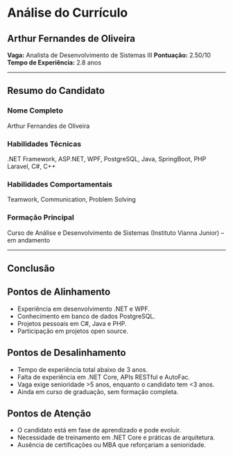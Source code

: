 # Análise do Currículo

## Arthur Fernandes de Oliveira
**Vaga:** Analista de Desenvolvimento de Sistemas III
**Pontuação:** 2.50/10
**Tempo de Experiência:** 2.8 anos

---

## Resumo do Candidato
### Nome Completo
Arthur Fernandes de Oliveira

### Habilidades Técnicas
.NET Framework, ASP.NET, WPF, PostgreSQL, Java, SpringBoot, PHP Laravel, C#, C++

### Habilidades Comportamentais
Teamwork, Communication, Problem Solving

### Formação Principal
Curso de Análise e Desenvolvimento de Sistemas (Instituto Vianna Junior) – em andamento

---

## Conclusão
## Pontos de Alinhamento
- Experiência em desenvolvimento .NET e WPF.
- Conhecimento em banco de dados PostgreSQL.
- Projetos pessoais em C#, Java e PHP.
- Participação em projetos open source.

## Pontos de Desalinhamento
- Tempo de experiência total abaixo de 3 anos.
- Falta de experiência em .NET Core, APIs RESTful e AutoFac.
- Vaga exige senioridade >5 anos, enquanto o candidato tem <3 anos.
- Ainda em curso de graduação, sem formação completa.

## Pontos de Atenção
- O candidato está em fase de aprendizado e pode evoluir.
- Necessidade de treinamento em .NET Core e práticas de arquitetura.
- Ausência de certificações ou MBA que reforçariam a senioridade.